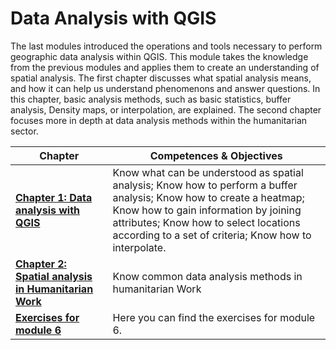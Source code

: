 # Data Analysis with QGIS

The last modules introduced the operations and tools necessary to perform geographic data analysis within QGIS. This module takes the knowledge from the previous modules and applies them to create an understanding of spatial analysis. The first chapter discusses what spatial analysis means, and how it can help us understand phenomenons and answer questions. In this chapter, basic analysis methods, such as basic statistics, buffer analysis, Density maps, or interpolation, are explained. The second chapter focuses more in depth at data analysis methods within the humanitarian sector. 


| __Chapter__ | __Competences & Objectives__ | 
| ----------- | ---------------------------- |
| __[Chapter 1: Data analysis with QGIS](/content/Module_6/en_qgis_data_analysis_theory.md)__ | Know what can be understood as spatial analysis;  Know how to perform a buffer analysis; Know how to create a heatmap; Know how to gain information by joining attributes; Know how to select locations according to a set of criteria; Know how to interpolate. | 
| __[Chapter 2: Spatial analysis in Humanitarian Work](/content/Module_6/en_qgis_common_data_analysis.md)__ | Know common data analysis methods in humanitarian Work | 
| __[Exercises for module 6](/content/Module_6/en_qgis_module_6_exercises.md)__ | Here you can find the exercises for module 6. | 

